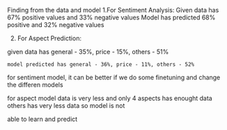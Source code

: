 Finding from the data and model
1.For Sentiment Analysis:
	Given data has 67% positive values and 33% negative values
	Model has predicted 68% positive and 32% negative values
	
2. For Aspect Prediction:

  given data has general - 35%, price - 15%, others - 51%
	
	model predicted has general - 36%, price - 11%, others - 52%
	
for sentiment model, it can be better if we do some finetuning and change the differen models

for aspect model data is very less and only 4 aspects has enought data others has very less data so model is not

able to learn and predict


	
